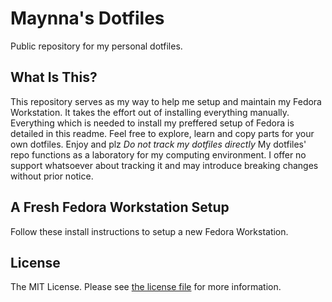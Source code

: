 # Maynna's Dotfiles

Public repository for my personal dotfiles.

## What Is This?

This repository serves as my way to help me setup and maintain my Fedora 
Workstation. It takes the effort out of installing everything manually. 
Everything which is needed to install my preffered setup of Fedora is detailed 
in this readme. Feel free to explore, learn and copy parts for your own dotfiles. 
Enjoy and plz *Do not track my dotfiles directly* My dotfiles' repo functions
as a laboratory for my computing environment. I offer no support whatsoever
about tracking it and may introduce breaking changes without prior notice.

## A Fresh Fedora Workstation Setup

Follow these install instructions to setup a new Fedora Workstation.

## License

The MIT License. Please see [the license file](LICENSE) for more information.
